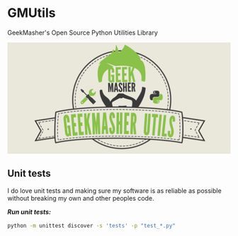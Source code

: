 # GMUtils
GeekMasher's Open Source Python Utilities Library

![GeekMasher GMUtils Banner](./docs/assets/banner.png)

## Unit tests

I do love unit tests and making sure my software is as reliable as possible without breaking my own and other peoples code.

***Run unit tests:***
```bash
python -m unittest discover -s 'tests' -p "test_*.py"
```
